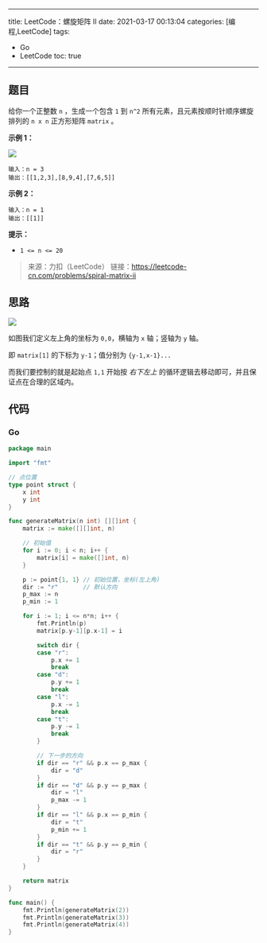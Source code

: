 ----
title: LeetCode：螺旋矩阵 II
date: 2021-03-17 00:13:04
categories: [编程,LeetCode]
tags: 
- Go
- LeetCode
toc: true
----

## 题目

给你一个正整数 `n` ，生成一个包含 `1` 到 `n^2` 所有元素，且元素按顺时针顺序螺旋排列的 `n x n` 正方形矩阵 `matrix` 。

**示例 1：**

![](https://s.flc.io/2021-03-17-00-14-47.png)

```
输入：n = 3
输出：[[1,2,3],[8,9,4],[7,6,5]]
```

<!-- more -->

**示例 2：**

```
输入：n = 1
输出：[[1]]
```

**提示：**

- `1 <= n <= 20`

> 来源：力扣（LeetCode）
> 链接：https://leetcode-cn.com/problems/spiral-matrix-ii

## 思路

![](https://s.flc.io/2021-03-17-00-16-42.png)

如图我们定义左上角的坐标为 `0,0`，横轴为 `x` 轴；竖轴为 `y` 轴。

即 `matrix[1]` 的下标为 `y-1`；值分别为 `{y-1,x-1}...`

而我们要控制的就是起始点 `1,1` 开始按 *右下左上* 的循环逻辑去移动即可，并且保证点在合理的区域内。

## 代码

### Go

```go
package main

import "fmt"

// 点位置
type point struct {
	x int
	y int
}

func generateMatrix(n int) [][]int {
	matrix := make([][]int, n)

	// 初始值
	for i := 0; i < n; i++ {
		matrix[i] = make([]int, n)
	}

	p := point{1, 1} // 初始位置，坐标(左上角)
	dir := "r"       // 默认方向
	p_max := n
	p_min := 1

	for i := 1; i <= n*n; i++ {
		fmt.Println(p)
		matrix[p.y-1][p.x-1] = i

		switch dir {
		case "r":
			p.x += 1
			break
		case "d":
			p.y += 1
			break
		case "l":
			p.x -= 1
			break
		case "t":
			p.y -= 1
			break
		}

		// 下一步的方向
		if dir == "r" && p.x == p_max {
			dir = "d"
		}
		if dir == "d" && p.y == p_max {
			dir = "l"
			p_max -= 1
		}
		if dir == "l" && p.x == p_min {
			dir = "t"
			p_min += 1
		}
		if dir == "t" && p.y == p_min {
			dir = "r"
		}
	}

	return matrix
}

func main() {
	fmt.Println(generateMatrix(2))
	fmt.Println(generateMatrix(3))
	fmt.Println(generateMatrix(4))
}
```